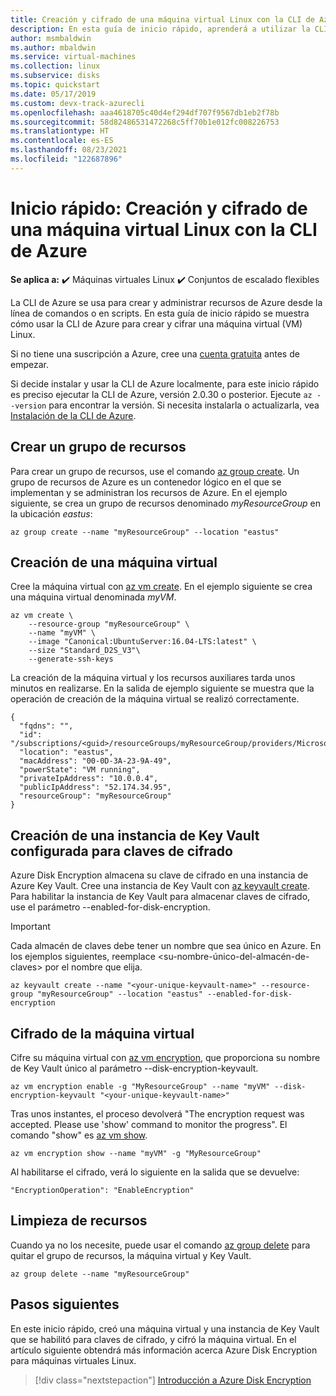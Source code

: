 ```yaml
---
title: Creación y cifrado de una máquina virtual Linux con la CLI de Azure
description: En esta guía de inicio rápido, aprenderá a utilizar la CLI de Azure para crear y cifrar una máquina virtual Linux
author: msmbaldwin
ms.author: mbaldwin
ms.service: virtual-machines
ms.collection: linux
ms.subservice: disks
ms.topic: quickstart
ms.date: 05/17/2019
ms.custom: devx-track-azurecli
ms.openlocfilehash: aaa4618705c40d4ef294df707f9567db1eb2f78b
ms.sourcegitcommit: 58d82486531472268c5ff70b1e012fc008226753
ms.translationtype: HT
ms.contentlocale: es-ES
ms.lasthandoff: 08/23/2021
ms.locfileid: "122687896"
---
```

# <a name="quickstart-create-and-encrypt-a-linux-vm-with-the-azure-cli"></a>Inicio rápido: Creación y cifrado de una máquina virtual Linux con la CLI de Azure

**Se aplica a:** :heavy_check_mark: Máquinas virtuales Linux :heavy_check_mark: Conjuntos de escalado flexibles 

La CLI de Azure se usa para crear y administrar recursos de Azure desde la línea de comandos o en scripts. En esta guía de inicio rápido se muestra cómo usar la CLI de Azure para crear y cifrar una máquina virtual (VM) Linux.

Si no tiene una suscripción a Azure, cree una [cuenta gratuita](https://azure.microsoft.com/free/?WT.mc_id=A261C142F) antes de empezar.

Si decide instalar y usar la CLI de Azure localmente, para este inicio rápido es preciso ejecutar la CLI de Azure, versión 2.0.30 o posterior. Ejecute `az --version` para encontrar la versión. Si necesita instalarla o actualizarla, vea [Instalación de la CLI de Azure]( /cli/azure/install-azure-cli).

## <a name="create-a-resource-group"></a>Crear un grupo de recursos

Para crear un grupo de recursos, use el comando [az group create](/cli/azure/group#az_group_create). Un grupo de recursos de Azure es un contenedor lógico en el que se implementan y se administran los recursos de Azure. En el ejemplo siguiente, se crea un grupo de recursos denominado *myResourceGroup* en la ubicación *eastus*:

```azurecli-interactive
az group create --name "myResourceGroup" --location "eastus"
```

## <a name="create-a-virtual-machine"></a>Creación de una máquina virtual

Cree la máquina virtual con [az vm create](/cli/azure/vm#az_vm_create). En el ejemplo siguiente se crea una máquina virtual denominada *myVM*.

```azurecli-interactive
az vm create \
    --resource-group "myResourceGroup" \
    --name "myVM" \
    --image "Canonical:UbuntuServer:16.04-LTS:latest" \
    --size "Standard_D2S_V3"\
    --generate-ssh-keys
```

La creación de la máquina virtual y los recursos auxiliares tarda unos minutos en realizarse. En la salida de ejemplo siguiente se muestra que la operación de creación de la máquina virtual se realizó correctamente.

```
{
  "fqdns": "",
  "id": "/subscriptions/<guid>/resourceGroups/myResourceGroup/providers/Microsoft.Compute/virtualMachines/myVM",
  "location": "eastus",
  "macAddress": "00-0D-3A-23-9A-49",
  "powerState": "VM running",
  "privateIpAddress": "10.0.0.4",
  "publicIpAddress": "52.174.34.95",
  "resourceGroup": "myResourceGroup"
}
```

## <a name="create-a-key-vault-configured-for-encryption-keys"></a>Creación de una instancia de Key Vault configurada para claves de cifrado

Azure Disk Encryption almacena su clave de cifrado en una instancia de Azure Key Vault. Cree una instancia de Key Vault con [az keyvault create](/cli/azure/keyvault#az_keyvault_create). Para habilitar la instancia de Key Vault para almacenar claves de cifrado, use el parámetro --enabled-for-disk-encryption.

> [!Important]
> Cada almacén de claves debe tener un nombre que sea único en Azure. En los ejemplos siguientes, reemplace <su-nombre-único-del-almacén-de-claves> por el nombre que elija.

```azurecli-interactive
az keyvault create --name "<your-unique-keyvault-name>" --resource-group "myResourceGroup" --location "eastus" --enabled-for-disk-encryption
```

## <a name="encrypt-the-virtual-machine"></a>Cifrado de la máquina virtual

Cifre su máquina virtual con [az vm encryption](/cli/azure/vm/encryption), que proporciona su nombre de Key Vault único al parámetro --disk-encryption-keyvault.

```azurecli-interactive
az vm encryption enable -g "MyResourceGroup" --name "myVM" --disk-encryption-keyvault "<your-unique-keyvault-name>"
```

Tras unos instantes, el proceso devolverá "The encryption request was accepted. Please use 'show' command to monitor the progress". El comando "show" es [az vm show](/cli/azure/vm/encryption#az_vm_encryption_show).

```azurecli-interactive
az vm encryption show --name "myVM" -g "MyResourceGroup"
```

Al habilitarse el cifrado, verá lo siguiente en la salida que se devuelve:

```
"EncryptionOperation": "EnableEncryption"
```

## <a name="clean-up-resources"></a>Limpieza de recursos

Cuando ya no los necesite, puede usar el comando [az group delete](/cli/azure/group) para quitar el grupo de recursos, la máquina virtual y Key Vault. 

```azurecli-interactive
az group delete --name "myResourceGroup"
```

## <a name="next-steps"></a>Pasos siguientes

En este inicio rápido, creó una máquina virtual y una instancia de Key Vault que se habilitó para claves de cifrado, y cifró la máquina virtual.  En el artículo siguiente obtendrá más información acerca Azure Disk Encryption para máquinas virtuales Linux.

> [!div class="nextstepaction"]
> [Introducción a Azure Disk Encryption](disk-encryption-overview.md)
